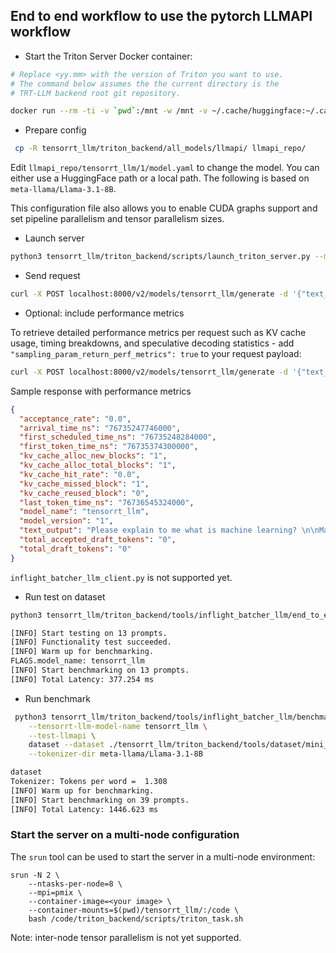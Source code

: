 ## End to end workflow to use the pytorch LLMAPI workflow

* Start the Triton Server Docker container:

```bash
# Replace <yy.mm> with the version of Triton you want to use.
# The command below assumes the the current directory is the
# TRT-LLM backend root git repository.

docker run --rm -ti -v `pwd`:/mnt -w /mnt -v ~/.cache/huggingface:~/.cache/huggingface --gpus all nvcr.io/nvidia/tritonserver:\<yy.mm\>-trtllm-python-py3 bash
```

* Prepare config

```bash
 cp -R tensorrt_llm/triton_backend/all_models/llmapi/ llmapi_repo/
```

Edit `llmapi_repo/tensorrt_llm/1/model.yaml` to change the model. You can either use a HuggingFace path or a local path. The following is based on `meta-llama/Llama-3.1-8B`.

This configuration file also allows you to enable CUDA graphs support and set pipeline parallelism and tensor parallelism sizes.

* Launch server

```bash
python3 tensorrt_llm/triton_backend/scripts/launch_triton_server.py --model_repo=llmapi_repo/
```

* Send request

```bash
curl -X POST localhost:8000/v2/models/tensorrt_llm/generate -d '{"text_input": "The future of AI is", "max_tokens":10}' | jq
```

* Optional: include performance metrics

To retrieve detailed performance metrics per request such as KV cache usage, timing breakdowns, and speculative decoding statistics - add `"sampling_param_return_perf_metrics": true` to your request payload:

```bash
curl -X POST localhost:8000/v2/models/tensorrt_llm/generate -d '{"text_input": "Please explain to me what is machine learning?", "max_tokens":10, "sampling_param_return_perf_metrics":true}' | jq
```

Sample response with performance metrics
```json
{
  "acceptance_rate": "0.0",
  "arrival_time_ns": "76735247746000",
  "first_scheduled_time_ns": "76735248284000",
  "first_token_time_ns": "76735374300000",
  "kv_cache_alloc_new_blocks": "1",
  "kv_cache_alloc_total_blocks": "1",
  "kv_cache_hit_rate": "0.0",
  "kv_cache_missed_block": "1",
  "kv_cache_reused_block": "0",
  "last_token_time_ns": "76736545324000",
  "model_name": "tensorrt_llm",
  "model_version": "1",
  "text_output": "Please explain to me what is machine learning? \n\nMachine learning is a field of computer science that involves the development of algorithms and models that can learn from data without being explicitly programmed. It is a",
  "total_accepted_draft_tokens": "0",
  "total_draft_tokens": "0"
}
```

`inflight_batcher_llm_client.py` is not supported yet.

* Run test on dataset

```bash
python3 tensorrt_llm/triton_backend/tools/inflight_batcher_llm/end_to_end_test.py --dataset tensorrt_llm/triton_backend/ci/L0_backend_trtllm/simple_data.json --max-input-len 500 --test-llmapi --model-name tensorrt_llm

[INFO] Start testing on 13 prompts.
[INFO] Functionality test succeeded.
[INFO] Warm up for benchmarking.
FLAGS.model_name: tensorrt_llm
[INFO] Start benchmarking on 13 prompts.
[INFO] Total Latency: 377.254 ms
```

* Run benchmark

```bash
 python3 tensorrt_llm/triton_backend/tools/inflight_batcher_llm/benchmark_core_model.py --max-input-len 500 \
    --tensorrt-llm-model-name tensorrt_llm \
    --test-llmapi \
    dataset --dataset ./tensorrt_llm/triton_backend/tools/dataset/mini_cnn_eval.json \
    --tokenizer-dir meta-llama/Llama-3.1-8B

dataset
Tokenizer: Tokens per word =  1.308
[INFO] Warm up for benchmarking.
[INFO] Start benchmarking on 39 prompts.
[INFO] Total Latency: 1446.623 ms
```

### Start the server on a multi-node configuration

The `srun` tool can be used to start the server in a multi-node environment:

```
srun -N 2 \
    --ntasks-per-node=8 \
    --mpi=pmix \
    --container-image=<your image> \
    --container-mounts=$(pwd)/tensorrt_llm/:/code \
    bash /code/triton_backend/scripts/triton_task.sh

```

Note: inter-node tensor parallelism is not yet supported.
